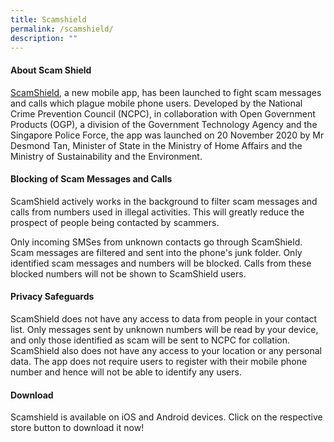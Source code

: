 ```yaml
---
title: Scamshield
permalink: /scamshield/
description: ""
---
```

#### About Scam Shield
[ScamShield](https://www.scamshield.org.sg/), a new mobile app, has been launched to fight scam messages and calls which plague mobile phone users. Developed by the National Crime Prevention Council (NCPC), in collaboration with Open Government Products (OGP), a division of the Government Technology Agency and the Singapore Police Force, the app was launched on 20 November 2020 by Mr Desmond Tan, Minister of State in the Ministry of Home Affairs and the Ministry of Sustainability and the Environment.  

#### Blocking of Scam Messages and Calls
ScamShield actively works in the background to filter scam messages and calls from numbers used in illegal activities. This will greatly reduce the prospect of people being contacted by scammers.  
  
Only incoming SMSes from unknown contacts go through ScamShield. Scam messages are filtered and sent into the phone's junk folder. Only identified scam messages and numbers will be blocked. Calls from these blocked numbers will not be shown to ScamShield users.  

#### Privacy Safeguards
ScamShield does not have any access to data from people in your contact list. Only messages sent by unknown numbers will be read by your device, and only those identified as scam will be sent to NCPC for collation. ScamShield also does not have any access to your location or any personal data. The app does not require users to register with their mobile phone number and hence will not be able to identify any users.  

#### Download
Scamshield is available on iOS and Android devices. Click on the respective store button to download it now!